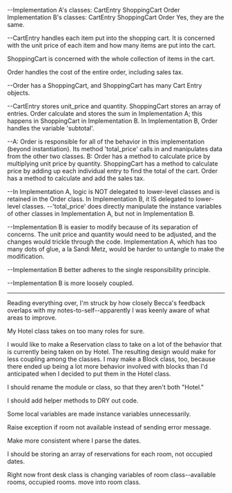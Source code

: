 --Implementation A's classes:
  CartEntry
  ShoppingCart
  Order
Implementation B's classes:
  CartEntry
  ShoppingCart
  Order
Yes, they are the same.

--CartEntry handles each item put into the shopping cart. It is concerned with the unit price of each item and how many items are put into the cart.

ShoppingCart is concerned with the whole collection of items in the cart.

Order handles the cost of the entire order, including sales tax.

--Order has a ShoppingCart, and ShoppingCart has many Cart Entry objects.

--CartEntry stores unit_price and quantity.
ShoppingCart stores an array of entries.
Order calculate and stores the sum in Implementation A; this happens in ShoppingCart in Implementation B. In Implementation B, Order handles the variable 'subtotal'.

--A: Order is responsible for all of the behavior in this implementation (beyond instantiation). Its method 'total_price' calls in and manipulates data from the other two classes.
B: Order has a method to calculate price by multiplying unit price by quantity. ShoppingCart has a method to calculate price by adding up each individual entry to find the total of the cart. Order has a method to calculate and add the sales tax.

--In Implementation A, logic is NOT delegated to lower-level classes and is retained in the Order class. In Implementation B, it IS delegated to lower-level classes.
--'total_price' does directly manipulate the instance variables of other classes in Implementation A, but not in Implementation B.

--Implementation B is easier to modify because of its separation of concerns. The unit price and quantity would need to be adjusted, and the changes would trickle through the code. Implementation A, which has too many dots of glue, a la Sandi Metz, would be harder to untangle to make the modification.

--Implementation B better adheres to the single responsibility principle.

--Implementation B is more loosely coupled.

*******************

Reading everything over, I'm struck by how closely Becca's feedback overlaps with my notes-to-self--apparently I was keenly aware of what areas to improve.

My Hotel class takes on too many roles for sure.

I would like to make a Reservation class to take on a lot of the behavior that is currently being taken on by Hotel. The resulting design would make for less coupling among the classes. I may make a Block class, too, because there ended up being a lot more behavior involved with blocks than I'd anticipated when I decided to put them in the Hotel class.

I should rename the module or class, so that they aren't both "Hotel."

I should add helper methods to DRY out code.

Some local variables are made instance variables unnecessarily.

Raise exception if room not available instead of sending error message.

Make more consistent where I parse the dates.

I should be storing an array of reservations for each room, not occupied dates.

Right now front desk class is changing variables of room class--available rooms, occupied rooms. move into room class.

